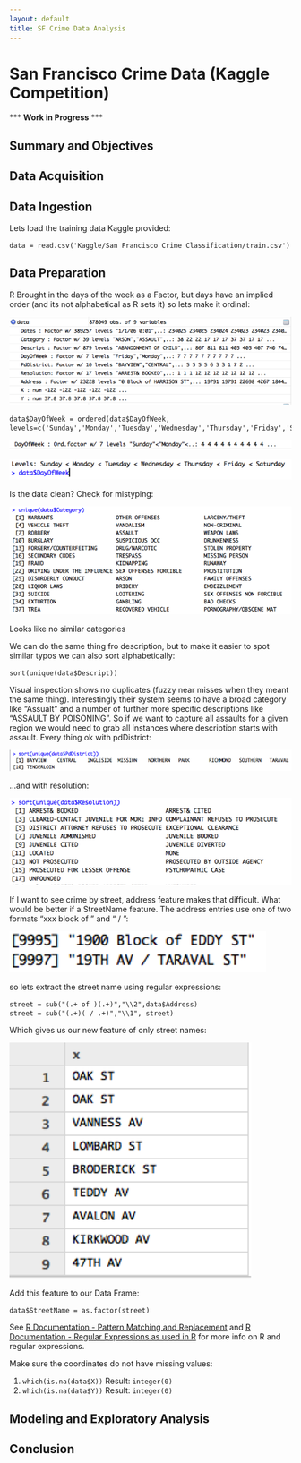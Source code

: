 ```yaml
---
layout: default
title: SF Crime Data Analysis
---
```

# San Francisco Crime Data (Kaggle Competition)

*** **Work in Progress** ***

## Summary and Objectives

## Data Acquisition

## Data Ingestion
Lets load the training data Kaggle provided:

```Rscript
data = read.csv('Kaggle/San Francisco Crime Classification/train.csv')
```

## Data Preparation

R Brought in the days of the week as a Factor, but days have an implied order (and its not alphabetical as R sets it) so lets make it ordinal: 

![View of R Environment showing the days column as a Factor not ordinal.](images/SfDataAnalysis/DataPrep1.png)

```Rscript
data$DayOfWeek = ordered(data$DayOfWeek, levels=c('Sunday','Monday','Tuesday','Wednesday','Thursday','Friday','Saturday'))
```

![Days of week is now considered ordinal in R](images/SfDataAnalysis/DataPrep2.png)


![This image shows the order of the days of the week.](images/SfDataAnalysis/DataPrep3.png)

Is the data clean? 
Check for mistyping:


![Shows the unique values for the Category of crime column](images/SfDataAnalysis/DataPrep4.png)
 
Looks like no similar categories 

We can do the same thing fro description, but to make it easier to spot similar typos we can also sort alphabetically:

```Rscript
sort(unique(data$Descript))
```

Visual inspection shows no duplicates (fuzzy near misses when they meant the same thing). Interestingly their system seems to have a broad category like “Assualt” and a number of further more specific descriptions like “ASSAULT BY POISONING”. So if we want to capture all assaults for a given region we would need to grab all instances where description starts with assault.
Every thing ok with pdDistrict:


![Shows the unique districts for policing in the city.](images/SfDataAnalysis/DataPrep5.png)

…and with resolution:


![Shows the resolution of the call to 911](images/SfDataAnalysis/DataPrep6.png)

If I want to see crime by street, address feature makes that difficult. What would be better if a StreetName feature. The address entries use one of two formats “xxx block of <street name>” and “<street name> / <other street name>”:


![Shows the two patterns for addresses in the dataset.](images/SfDataAnalysis/DataPrep7.png)
 
so lets extract the street name using regular expressions:

```splus
street = sub("(.+ of )(.+)","\\2",data$Address)
street = sub("(.+)( / .+)","\\1", street)
```

Which gives us our new feature of only street names:


![Shows that we can extract the street name from the addresses.](images/SfDataAnalysis/DataPrep8.png)
 
Add this feature to our Data Frame: 

```splus
data$StreetName = as.factor(street)
```

See [R Documentation - Pattern Matching and Replacement](https://stat.ethz.ch/R-manual/R-devel/library/base/html/grep.html)  and [R Documentation - Regular Expressions as used in R](https://stat.ethz.ch/R-manual/R-devel/library/base/html/regex.html)  for more info on R and regular expressions.

Make sure the coordinates do not have missing values:

1. ```which(is.na(data$X))``` Result: ```integer(0)```
2. ```which(is.na(data$Y))``` Result: ```integer(0)```


## Modeling and Exploratory Analysis

## Conclusion

